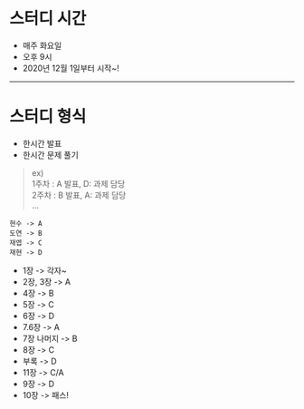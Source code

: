 # 스터디 시간 
* 매주 화요일
* 오후 9시
* 2020년 12월 1일부터 시작~!
--- 
# 스터디 형식
* 한시간 발표
* 한시간 문제 풀기
> ex)   
> 1주차 : A 발표, D: 과제 담당  
> 2주차 : B 발표, A: 과제 담당  
> ...  


```
현수 -> A
도연 -> B
재엽 -> C
재현 -> D
```
* 1장 -> 각자~  
* 2장, 3장 -> A  
* 4장 -> B  
* 5장 -> C  
* 6장 -> D  
* 7.6장 -> A  
* 7장 나머지 -> B  
* 8장 -> C  
* 부록 -> D 
* 11장 -> C/A
* 9장 -> D  
* 10장 -> 패스!  

